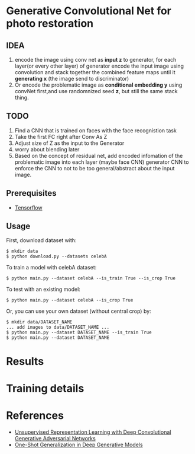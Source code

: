 Generative Convolutional Net for photo restoration
====================
## IDEA
1. encode the image using conv net as **input z** to generator, for each layer(or every other layer) of generator encode the input image using convolution and stack together the combined feature maps until it **generating x** (the image send to discriminator)
2. Or encode the problematic image as **conditional embedding y** using convNet first,and use randomnized seed **z**, but still the same stack thing. 

## TODO
<!--* try small size (64 by 64 face) and grey image first 
* define the  loss function of the discriminator such that it is used to differenciate whether it is a good fixation by generator instead of just accept it is a face(since face with a blank area most of the time is still can be seen as a face), refer to [patchMatch](http://gfx.cs.princeton.edu/gfx/pubs/Barnes_2009_PAR/patchmatch.pdf) paper regularizer might be helpful.
* try residual net for generator ( probably not a good idea here, since we prefer remain the original image representation instead of an encoded general or abstract concept).-->
1. Find a CNN that is trained on faces with the face recognistion task
2. Take the first FC right after Conv As Z
3. Adjust size of Z as the input to the Generator
4. worry about blending later
5. Based on the concept of residual net, add encoded infomation of the problematic image into each layer (maybe face CNN) generator CNN to enforce the CNN to not to be too general/abstract about the input image.

Prerequisites
-------------
- [Tensorflow](https://www.tensorflow.org/)

Usage
-----
First, download dataset with:

    $ mkdir data
    $ python download.py --datasets celebA

To train a model with celebA dataset:

    $ python main.py --dataset celebA --is_train True --is_crop True

To test with an existing model:

    $ python main.py --dataset celebA --is_crop True

Or, you can use your own dataset (without central crop) by:

    $ mkdir data/DATASET_NAME
    ... add images to data/DATASET_NAME ...
    $ python main.py --dataset DATASET_NAME --is_train True
    $ python main.py --dataset DATASET_NAME

# Results

# Training details

# References
 * [Unsupervised Representation Learning with Deep Convolutional Generative Adversarial Networks](https://github.com/Newmu/dcgan_code)
 * [One-Shot Generalization in Deep Generative Models](http://arxiv.org/pdf/1603.05027.pdf)
